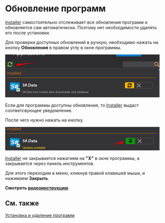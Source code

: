 # Обновление программ

[Installer](SharpInstaller.md) самостоятельно отслеживает все обновления программ и обновляется сам автоматически. Поэтому нет необходимости удалять его после установки. 

Для проверки доступных обновлений в ручную, необходимо нажать на кнопку **Обновления** в правом углу в окне программы.

![force update installer](../images/force_update_installer.png)

Если для программы доступны обновления, то [Installer](SharpInstaller.md) выдаст соответсвующее уведомление.

После чего нужно нажать на кнопку.

![updat installer](../images/updat_installer.png)

[Installer](SharpInstaller.md) не закрывается нажатием на **"Х"** в окне программы, а закрывается через панель инструментов.

Для этого переходим в меню, кликнув правой клавишей мыши, и нажимаем **Закрыть**.

**Смотреть [видеоинструкцию](InstallerUpdateProgramsVideo.md)**

## См. также

[Установка и удаление программ ](Installer_installing_removing_programs.md)
